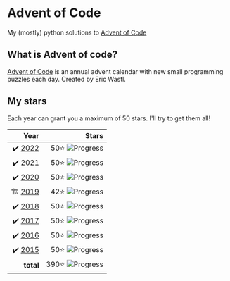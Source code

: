# Advent of Code
My (mostly) python solutions to [Advent of Code](https://adventofcode.com)

## What is Advent of code?
[Advent of Code](https://adventofcode.com/about) is an annual advent calendar with new small programming puzzles each day. Created by Eric Wastl.

## My stars
Each year can grant you a maximum of 50 stars. I'll try to get them all! 


|  Year |Stars |
|------:|---:|
| ✔️ [2022](2022) | 50⭐️ ![Progress](https://progress-bar.dev/50/?scale=50&suffix=⭐️)|
| ✔️ [2021](2021) | 50⭐️ ![Progress](https://progress-bar.dev/50/?scale=50&suffix=⭐️)|
| ✔️ [2020](2020) | 50⭐️ ![Progress](https://progress-bar.dev/50/?scale=50&suffix=⭐️)|
| 🏗 [2019](2019) | 42⭐️ ![Progress](https://progress-bar.dev/42/?scale=50&suffix=⭐️)|
| ✔️ [2018](2018) | 50⭐️ ![Progress](https://progress-bar.dev/50/?scale=50&suffix=⭐️)|
| ✔️ [2017](2017) | 50⭐️ ![Progress](https://progress-bar.dev/50/?scale=50&suffix=⭐️)|
| ✔️ [2016](2016) | 50⭐️ ![Progress](https://progress-bar.dev/50/?scale=50&suffix=⭐️) | 
| ✔️ [2015](2015) | 50⭐️  ![Progress](https://progress-bar.dev/50/?scale=50&suffix=⭐️)  |
|**total** | 390⭐️ ![Progress](https://progress-bar.dev/390/?scale=400&suffix=⭐️)|
